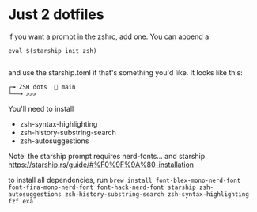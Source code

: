 # Just 2 dotfiles

if you want a prompt in the zshrc, add one. You can append a 

```shell
eval $(starship init zsh)


```

and use the starship.toml if that's something you'd like. It looks like this:

```┌╼ ZSH dots   main 
┌╼ ZSH dots   main 
└──╼ >>> 
```

You'll need to install 

- zsh-syntax-highlighting
- zsh-history-substring-search
- zsh-autosuggestions

Note: the starship prompt requires nerd-fonts... and starship. https://starship.rs/guide/#%F0%9F%9A%80-installation


to install all dependencies, run ```brew install font-blex-mono-nerd-font font-fira-mono-nerd-font font-hack-nerd-font starship zsh-autosuggestions zsh-history-substring-search zsh-syntax-highlighting fzf exa```